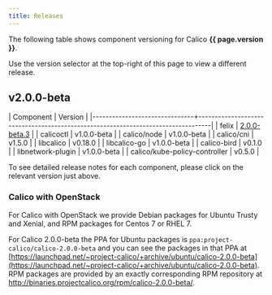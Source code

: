 ```yaml
---
title: Releases
---
```


The following table shows component versioning for Calico  **{{ page.version }}**.

Use the version selector at the top-right of this page to view a different release.

## v2.0.0-beta

| Component                     | Version                                                                          |
|-------------------------------+----------------------------------------------------------------------------------|
| felix                         | [2.0.0-beta.3](https://github.com/projectcalico/felix/releases/tag/2.0.0-beta.3) |
| calicoctl                     | v1.0.0-beta                                                                      |
| calico/node                   | v1.0.0-beta                                                                      |
| calico/cni                    | v1.5.0                                                                           |
| libcalico                     | v0.18.0                                                                          |
| libcalico-go                  | v1.0.0-beta                                                                      |
| calico-bird                   | v0.1.0                                                                           |
| libnetwork-plugin             | v1.0.0-beta                                                                      |
| calico/kube-policy-controller | v0.5.0                                                                           |

To see detailed release notes for each component, please click on the relevant
version just above.

### Calico with OpenStack

For Calico with OpenStack we provide Debian packages for Ubuntu Trusty and
Xenial, and RPM packages for Centos 7 or RHEL 7.

For Calico 2.0.0-beta the PPA for Ubuntu packages is
`ppa:project-calico/calico-2.0.0-beta` and you can see the packages in that PPA
at
[https://launchpad.net/~project-calico/+archive/ubuntu/calico-2.0.0-beta](https://launchpad.net/~project-calico/+archive/ubuntu/calico-2.0.0-beta).
RPM packages are provided by an exactly corresponding RPM repository at
http://binaries.projectcalico.org/rpm/calico-2.0.0-beta/.
